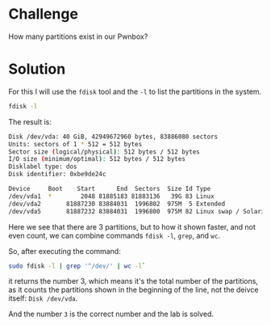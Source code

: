 # Challenge

How many partitions exist in our Pwnbox?

# Solution

For this I will use the `fdisk` tool and the `-l` to list the partitions in the system.

```sh
fdisk -l
```

The result is:

```sh
Disk /dev/vda: 40 GiB, 42949672960 bytes, 83886080 sectors
Units: sectors of 1 * 512 = 512 bytes
Sector size (logical/physical): 512 bytes / 512 bytes
I/O size (minimum/optimal): 512 bytes / 512 bytes
Disklabel type: dos
Disk identifier: 0xbe9de24c

Device     Boot    Start      End  Sectors  Size Id Type
/dev/vda1  *        2048 81885183 81883136   39G 83 Linux
/dev/vda2       81887230 83884031  1996802  975M  5 Extended
/dev/vda5       81887232 83884031  1996800  975M 82 Linux swap / Solaris
```

Here we see that there are 3 partitions, but to how it shown faster, and not even count, we can combine commands `fdisk -l`, `grep`, and `wc`.

So, after executing the command:

```sh
sudo fdisk -l | grep '^/dev/' | wc -l`
```

it returns the number 3, which means it's the total number of the partitions, as it counts the partitions shown in the beginning of the line, not the deivce itself: `Disk /dev/vda`.

And the number `3` is the correct number and the lab is solved.

